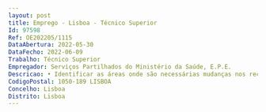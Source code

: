 ```yaml
--- 
layout: post
title: Emprego - Lisboa - Técnico Superior
Id: 97598
Ref: OE202205/1115
DataAbertura: 2022-05-30
DataFecho: 2022-06-09
Trabalho: Técnico Superior
Empregador: Serviços Partilhados do Ministério da Saúde, E.P.E.
Descricao: • Identificar as áreas onde são necessárias mudanças nos recursos do sistema de informação para garantir os objetivos da organização • Monitorar o impacto das mudanças nos objetivos da organização • Contribuir para a análise dos requisitos funcionais no contexto da aquisição, desenvolvimento e implementação de soluções • Analisar os requisitos de negócio e traduzi los em soluções TIC • Contribuir para a preparação do plano de negócios da organização • Identificar áreas de melhoria em processos de negócios fornecendo possíveis soluções TI em conformidade com a estratégia de TIC • Construir requisitos, especificações, processos de negócio e o caso de negócio relacionadas com as soluções propostas.
CodigoPostal: 1050-189 LISBOA
Concelho: Lisboa
Distrito: Lisboa
--- 
```

